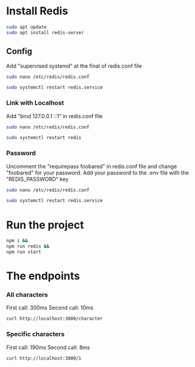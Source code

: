 # Install Redis

```bash
sudo apt update
sudo apt install redis-server
```

## Config

Add "supervised systemd" at the final of redis.conf file

```bash
sudo nano /etc/redis/redis.conf
```

```bash
sudo systemctl restart redis.service
```

### Link with Localhost

Add "bind 127.0.0.1 ::1" in redis.conf file

```bash
sudo nano /etc/redis/redis.conf
```

```bash
sudo systemctl restart redis
```

### Password

Uncomment the "requirepass foobared" in redis.conf file and change "foobared" for your password. Add your password to the .env file with the "REDIS_PASSWORD" key

```bash
sudo nano /etc/redis/redis.conf
```

```bash
sudo systemctl restart redis.service
```

# Run the project

```bash
npm i &&
npm run redis &&
npm run start
```

# The endpoints

### All characters

First call: 300ms
Second call: 10ms

```bash
curl http://localhost:3000/character
```

### Specific characters

First call: 190ms
Second call: 8ms

```bash
curl http://localhost:3000/1
```
